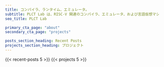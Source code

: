 ```yaml
---
title: コンパイラ、ランタイム、エミュレータ。
subtitle: PLCT Lab は、RISC-V 関連のコンパイラ、エミュレータ、および言語仮想マシンに焦点を当てたツールチェーン チームです。中国科学院ソフトウェア研究所 (ISCAS) の一部であるインテリジェンス ソフトウェア研究センター (ISRC) の一部です。
seo_title: PLCT Lab 

primary_cta_page: "about"
secondary_cta_page: "projects"

posts_section_heading: Recent Posts
projects_section_heading: プロジェクト 
---
```


{{< recent-posts 5 >}}
{{< projects 5 >}}
